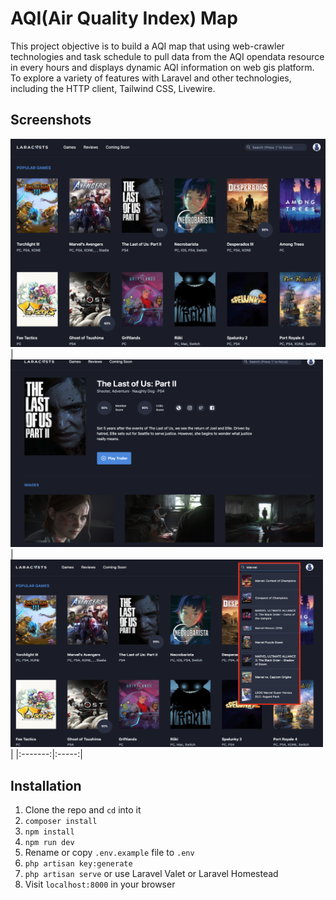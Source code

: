 # AQI(Air Quality Index) Map

This project objective is to build a AQI map that using web-crawler technologies and task schedule to pull data from the AQI opendata resource in every hours and displays dynamic AQI information on web gis platform. To explore a variety of features with Laravel and other technologies, including the HTTP client, Tailwind CSS, Livewire.

## Screenshots
![screenshot](https://github.com/karta020500/Videogames/blob/master/screenshot/screenshot01.png)
|  <img src="https://github.com/karta020500/Videogames/blob/master/screenshot/screenshot02.png" width = "500" height = "300" /> | <img src="https://github.com/karta020500/Videogames/blob/master/screenshot/screenshot04.png" width = "500" height = "300" />  | 
|:-------:|:-----:|

## Installation

1. Clone the repo and `cd` into it
2. `composer install`
3. `npm install`
4. `npm run dev`
5. Rename or copy `.env.example` file to `.env`
6. `php artisan key:generate`
7. `php artisan serve` or use Laravel Valet or Laravel Homestead
8. Visit `localhost:8000` in your browser

